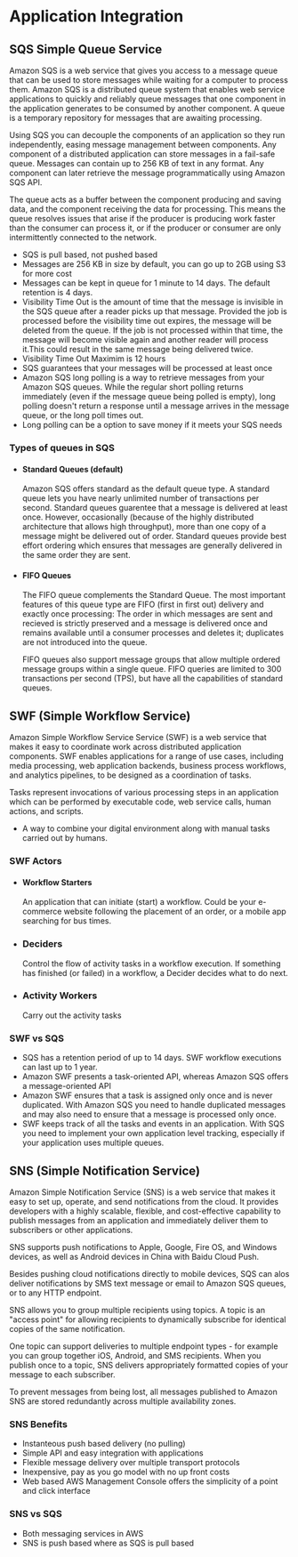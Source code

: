 # Application Integration

## SQS Simple Queue Service
Amazon SQS is a web service that gives you access to a message queue that can be used to store messages while waiting for a computer to process them. Amazon SQS is a distributed queue system that enables web service applications to quickly and reliably queue messages that one component in the application generates to be consumed by another component. A queue is a temporary repository for messages that are awaiting processing.

Using SQS you can decouple the components of an application so they run independently, easing message management between components. Any component of a distributed application can store messages in a fail-safe queue. Messages can contain up to 256 KB of text in any format. Any component can later retrieve the message programmatically using Amazon SQS API.

The queue acts as a buffer between the component producing and saving data, and the component receiving the data for processing. This means the queue resolves issues that arise if the producer is producing work faster than the consumer can process it, or if the producer or consumer are only intermittently connected to the network.

- SQS is pull based, not pushed based
- Messages are 256 KB in size by default, you can go up to 2GB using S3 for more cost
- Messages can be kept in queue for 1 minute to 14 days. The default retention is 4 days.
- Visibility Time Out is the amount of time that the message is invisible in the SQS queue after a reader picks up that message. Provided the job is processed before the visibility time out expires, the message will be deleted from the queue. If the job is not processed within that time, the message will become visible again and another reader will process it.This could result in the same message being delivered twice.
- Visibility Time Out Maximim is 12 hours
- SQS guarantees that your messages will be processed at least once
- Amazon SQS long polling is a way to retrieve messages from your Amazon SQS queues. While the regular short polling returns immediately (even if the message queue being polled is empty), long polling doesn't return a response until a message arrives in the message queue, or the long poll times out.
- Long polling can be a option to save money if it meets your SQS needs

### Types of queues in SQS
- #### Standard Queues (default)
    Amazon SQS offers standard as the default queue type. A standard queue lets you have nearly unlimited number of transactions per second. Standard queues guarentee that a message is delivered at least once. However, occasionally (because of the highly distributed architecture that allows high throughput), more than one copy of a message might be delivered out of order. Standard queues provide best effort ordering which ensures that messages are generally delivered in the same order they are sent.

- #### FIFO Queues
    The FIFO queue complements the Standard Queue. The most important features of this queue type are FIFO (first in first out) delivery and exactly once processing: The order in which messages are sent and recieved is strictly preserved and a message is delivered once and remains available until a consumer processes and deletes it; duplicates are not introduced into the queue.
 
    FIFO queues also support message groups that allow multiple ordered message groups within a single queue. FIFO queries are limited to 300 transactions per second (TPS), but have all the capabilities of standard queues.
 
 ## SWF (Simple Workflow Service)
Amazon Simple Workflow Service Service (SWF) is a web service that makes it easy to coordinate work across distributed application components. SWF enables applications for a range of use cases, including media processing, web application backends, business process workflows, and analytics pipelines, to be designed as a coordination of tasks.

Tasks represent invocations of various processing steps in an application which can be performed by executable code, web service calls, human actions, and scripts.

- A way to combine your digital environment along with manual tasks carried out by humans.

### SWF Actors
- #### Workflow Starters
    An application that can initiate (start) a workflow. Could be your e-commerce website following the placement of an order, or a mobile app searching for bus times.

- ### Deciders
    Control the flow of activity tasks in a workflow execution. If something has finished (or failed) in a workflow, a Decider decides what to do next.

- ### Activity Workers
    Carry out the activity tasks

### SWF vs SQS
- SQS has a retention period of up to 14 days. SWF workflow executions can last up to 1 year.
- Amazon SWF presents a task-oriented API, whereas Amazon SQS offers a message-oriented API
- Amazon SWF ensures that a task is assigned only once and is never duplicated. With Amazon SQS you need to handle duplicated messages and may also need to ensure that a message is processed only once.
- SWF keeps track of all the tasks and events in an application. With SQS you need to implement your own application level tracking, especially if your application uses multiple queues.

## SNS (Simple Notification Service)
Amazon Simple Notification Service (SNS) is a web service that makes it easy to set up, operate, and send notifications from the cloud. It provides developers with a highly scalable, flexible, and cost-effective capability to publish messages from an application and immediately deliver them to subscribers or other applications.

SNS supports push notifications to Apple, Google, Fire OS, and Windows devices, as well as Android devices in China with Baidu Cloud Push.

Besides pushing cloud notifications directly to mobile devices, SQS can alos deliver notifications by SMS text message or email to Amazon SQS queues, or to any HTTP endpoint.

SNS allows you to group multiple recipients using topics. A topic is an "access point" for allowing recipients to dynamically subscribe for identical copies of the same notification.

One topic can support deliveries to multiple endpoint types - for example you can group together iOS, Android, and SMS recipients. When you publish once to a topic, SNS delivers appropriately formatted copies of your message to each subscriber.

To prevent messages from being lost, all messages published to Amazon SNS are stored redundantly across multiple availability zones.

### SNS Benefits
- Instanteous push based delivery (no pulling)
- Simple API and easy integration with applications
- Flexible message delivery over multiple transport protocols
- Inexpensive, pay as you go model with no up front costs
- Web based AWS Management Console offers the simplicity of a point and click interface

### SNS vs SQS
- Both messaging services in AWS
- SNS is push based where as SQS is pull based
